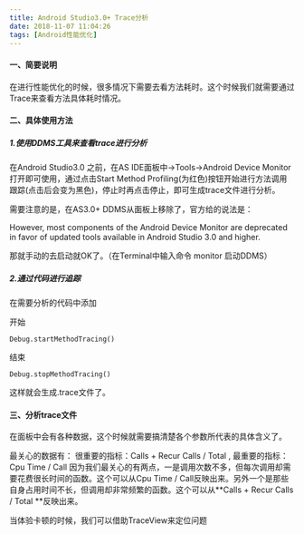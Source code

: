 ```yaml
---
title: Android Studio3.0+ Trace分析
date: 2018-11-07 11:04:26
tags: [Android性能优化]
---
```



#### 一、简要说明

在进行性能优化的时候，很多情况下需要去看方法耗时。这个时候我们就需要通过Trace来查看方法具体耗时情况。

#### 二、具体使用方法

##### 1.使用DDMS工具来查看trace进行分析

在Android Studio3.0 之前，在AS IDE面板中->Tools->Android Device Monitor 打开即可使用，通过点击Start Method Profiling(为红色)按钮开始进行方法调用跟踪(点击后会变为黑色)，停止时再点击停止，即可生成trace文件进行分析。

需要注意的是，在AS3.0+ DDMS从面板上移除了，官方给的说法是：

However, most components of the Android Device Monitor are deprecated in favor of updated tools available in Android Studio 3.0 and higher.

那就手动的去启动就OK了。（在Terminal中输入命令 monitor 启动DDMS）

##### 2.通过代码进行追踪

在需要分析的代码中添加

开始

	Debug.startMethodTracing()

结束

	Debug.stopMethodTracing()
	
	
这样就会生成.trace文件了。

#### 三、分析trace文件

在面板中会有各种数据，这个时候就需要搞清楚各个参数所代表的具体含义了。


最关心的数据有：
很重要的指标：Calls + Recur Calls / Total , 最重要的指标： Cpu Time / Call
因为我们最关心的有两点，一是调用次数不多，但每次调用却需要花费很长时间的函数。这个可以从Cpu Time / Call反映出来。另外一个是那些自身占用时间不长，但调用却非常频繁的函数。这个可以从**Calls + Recur Calls / Total **反映出来。

当体验卡顿的时候，我们可以借助TraceView来定位问题
